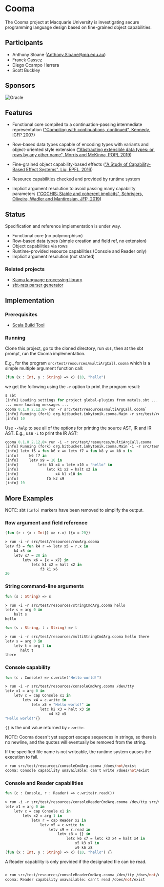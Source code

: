# Cooma

The Cooma project at Macquarie University is investigating secure programming language design based on fine-grained object capabilities.

## Participants

* Anthony Sloane (Anthony.Sloane@mq.edu.au)
* Franck Cassez
* Diego Ocampo Herrera
* Scott Buckley

## Sponsors

![Oracle](https://plvmq.bitbucket.io/SAPLING/images/Oracle%20Red%20Badge.png)

## Features

* Functional core compiled to a continuation-passing intermediate representation (["Compiling with continuations, continued", Kennedy, ICFP 2007](https://doi.org/10.1145/1291151.1291179))

* Row-based data types capable of encoding types with variants and object-oriented style extension (["Abstracting extensible data types: or, rows by any other name", Morris and McKinna, POPL 2019](https://doi.org/10.1145/3290325))

* Fine-grained object capability-based effects (["A Study of Capability-Based Effect Systems", Liu, EPFL, 2016](https://github.com/liufengyun/stoic))

* Resource capabilities checked and provided by runtime system

* Implicit argument resolution to avoid passing many capability parameters (["COCHIS: Stable and coherent implicits", Schrivjers, Oliveira, Wadler and Mantirosian, JFP, 2019](http://dx.doi.org/10.1017/s0956796818000242))

## Status

Specification and reference implementation is under way.

* Functional core (no polymorphism)
* Row-based data types (simple creation and field ref, no extension)
* Object capabilities via rows
* Runtime-provided resource capabilities (Console and Reader only)
* Implicit argument resolution (not started)

### Related projects

* [Kiama language processing library](https://bitbucket.org/inkytonik/kiama)
* [sbt-rats parser generator](https://bitbucket.org/inkytonik/sbt-rats)

## Implementation

### Prerequisites

* [Scala Build Tool](https://www.scala-sbt.org)

### Running

Clone this project, go to the cloned directory, run `sbt`, then at the sbt prompt, run the Cooma implementation.

E.g., for the program `src/test/resources/multiArgCall.cooma` which is a simple multiple argument function call:

```ml
(fun (x : Int, y : String) => x) (10, "hello")
```

we get the following using the `-r` option to print the program result:

```ml
$ sbt
[info] Loading settings for project global-plugins from metals.sbt ...
... more loading messages ...
cooma 0.1.0 2.12.8> run -r src/test/resources/multiArgCall.cooma`
[info] Running (fork) org.bitbucket.inkytonik.cooma.Main -r src/test/resources/multiArgCall.cooma
[info] 10
```

Use `--help` to see all of the options for printing the source AST, IR and IR AST. E.g., use `-i` to print the IR AST:

```ml
cooma 0.1.0 2.12.8> run -i -r src/test/resources/multiArgCall.cooma
[info] Running (fork) org.bitbucket.inkytonik.cooma.Main -i -r src/test/resources/multiArgCall.cooma
[info] letv f5 = fun k6 x => letv f7 = fun k8 y => k8 x in
[info]     k6 f7 in
[info]     letv x9 = 10 in
[info]         letc k3 x4 = letv x10 = "hello" in
[info]             letc k1 x2 = halt x2 in
[info]                 x4 k1 x10 in
[info]             f5 k3 x9
[info] 10
```

## More Examples

NOTE: sbt `[info]` markers have been removed to simplify the output.

### Row argument and field reference

```ml
(fun (r : {x : Int}) => r.x) ({x = 20})

> run -i -r src/test/resources/rowArg.cooma
letv f3 = fun k4 r => letv x5 = r.x in
    k4 x5 in
    letv x7 = 20 in
        letv x6 = {x = x7} in
            letc k1 x2 = halt x2 in
                f3 k1 x6
20
```

### String command-line arguments

```ml
fun (s : String) => s

> run -i -r src/test/resources/stringCmdArg.cooma hello
letv s = arg 0 in
    halt s
hello

fun (s : String, t : String) => t

> run -i -r src/test/resources/multiStringCmdArg.cooma hello there
letv s = arg 0 in
    letv t = arg 1 in
       halt t
there
```

### Console capability

```ml
fun (c : Console) => c.write("Hello world!")

> run -i -r src/test/resources/consoleCmdArg.cooma /dev/tty
letv x1 = arg 0 in
    letv c = cap Console x1 in
        letv x4 = c.write in
            letv x5 = "Hello world!" in
                letc k2 x3 = halt x3 in
                    x4 k2 x5
"Hello world!"{}
```

`{}` is the unit value returned by `c.write`.

NOTE: Cooma doesn't yet support escape sequences in strings, so there is no newline, and the quotes will eventually be removed from the string.

If the specified file name is not writeable, the runtime system causes the execution to fail.

```ml
> run src/test/resources/consoleCmdArg.cooma /does/not/exist
cooma: Console capability unavailable: can't write /does/not/exist
```

### Console and Reader capabilities

```ml
fun (c : Console, r : Reader) => c.write(r.read())

> run -i -r src/test/resources/consoleReaderCmdArg.cooma /dev/tty src/test/resources/multiArgCall.cooma
letv x1 = arg 0 in
    letv c = cap Console x1 in
        letv x2 = arg 1 in
            letv r = cap Reader x2 in
                letv x5 = c.write in
                    letv x9 = r.read in
                        letv z8 = {} in
                            letc k6 x7 = letc k3 x4 = halt x4 in
                                x5 k3 x7 in
                                x9 k6 z8
(fun (x : Int, y : String) => x) (10, "hello") {}
```

A Reader capability is only provided if the designated file can be read.

```ml

> run src/test/resources/consoleReaderCmdArg.cooma /dev/tty /does/not/exist
cooma: Reader capability unavailable: can't read /does/not/exist
```
